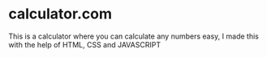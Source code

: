 # calculator.com
This is a calculator where you can calculate any numbers easy, I made this with the help of HTML, CSS and JAVASCRIPT
